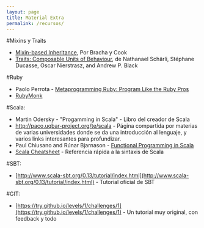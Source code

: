 ```yaml
---
layout: page
title: Material Extra
permalink: /recursos/
---
```


#Mixins y Traits

- [Mixin-based Inheritance](http://citeseerx.ist.psu.edu/viewdoc/download?doi=10.1.1.128.8192&rep=rep1&type=pdf), Por Bracha y Cook
- [Traits: Composable Units of Behaviour](http://scg.unibe.ch/archive/papers/Scha03aTraits.pdf), de Nathanael Schärli, Stéphane Ducasse, Oscar Nierstrasz, and Andrew P. Black

#Ruby

- Paolo Perrota - [Metaprogramming Ruby: Program Like the Ruby Pros](https://pragprog.com/book/ppmetr/metaprogramming-ruby)
- [RubyMonk](https://rubymonk.com/)

#Scala:
- Martin Odersky - "Progamming in Scala" - Libro del creador de Scala
- http://paco.uqbar-project.org/te/scala - Página compartida por materias de varias universidades donde se da una introducción al lenguaje, y varios links interesantes para profundizar.
- Paul Chiusano and Rúnar Bjarnason - [Functional Programming in Scala](http://www.manning.com/bjarnason/)
- [Scala Cheatsheet](http://docs.scala-lang.org/cheatsheets/) - Referencia rápida a la sintaxis de Scala

#SBT:
- [http://www.scala-sbt.org/0.13/tutorial/index.html](http://www.scala-sbt.org/0.13/tutorial/index.html) - Tutorial oficial de SBT

#GIT:
- [https://try.github.io/levels/1/challenges/1](https://try.github.io/levels/1/challenges/1) - Un tutorial muy original, con feedback y todo
